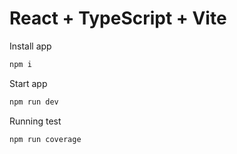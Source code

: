 # React + TypeScript + Vite

Install app
```bash
npm i
```

Start app

```bash
npm run dev
```

Running test

```bash
npm run coverage
```
